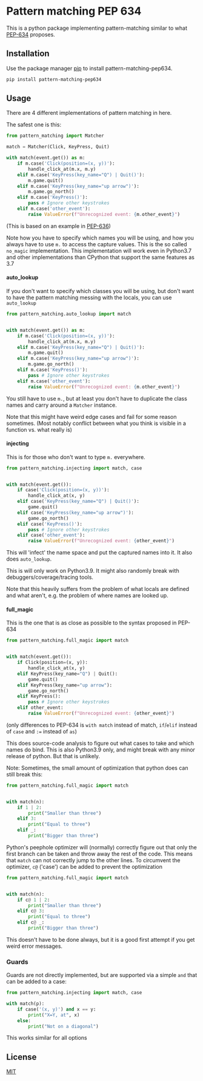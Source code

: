 # Pattern matching PEP 634

This is a python package implementing pattern-matching similar to what [PEP-634](https://www.python.org/dev/peps/pep-0634/) proposes.

## Installation

Use the package manager [pip](https://pip.pypa.io/en/stable/) to install pattern-matching-pep634.

```bash
pip install pattern-matching-pep634
```

## Usage

There are 4 different implementations of pattern matching in here.

The safest one is this:
```python
from pattern_matching import Matcher

match = Matcher(Click, KeyPress, Quit)

with match(event.get()) as m:
    if m.case('Click(position=(x, y))'):
        handle_click_at(m.x, m.y)
    elif m.case('KeyPress(key_name="Q") | Quit()'):
        m.game.quit()
    elif m.case('KeyPress(key_name="up arrow")'):
        m.game.go_north()
    elif m.case('KeyPress()'):
        pass # Ignore other keystrokes
    elif m.case('other_event'):
        raise ValueError(f"Unrecognized event: {m.other_event}")
```

(This is based on an example in [PEP-636](https://www.python.org/dev/peps/pep-0636/))

Note how you have to specify which names you will be using, and how you always have to use `m.` to access the capture values.
This is the so called `no_magic` implementation. This implementation will work even in Python3.7 and other implementations than CPython that support the same features as 3.7

#### auto_lookup

If you don't want to specify which classes you will be using, but don't want to have the pattern matching messing with the locals, you can use `auto_lookup`

```python
from pattern_matching.auto_lookup import match


with match(event.get()) as m:
    if m.case('Click(position=(x, y))'):
        handle_click_at(m.x, m.y)
    elif m.case('KeyPress(key_name="Q") | Quit()'):
        m.game.quit()
    elif m.case('KeyPress(key_name="up arrow")'):
        m.game.go_north()
    elif m.case('KeyPress()'):
        pass # Ignore other keystrokes
    elif m.case('other_event'):
        raise ValueError(f"Unrecognized event: {m.other_event}")
```

You still have to use `m.`, but at least you don't have to duplicate the class names and carry around a `Matcher` instance.

Note that this might have weird edge cases and fail for some reason sometimes. (Most notably conflict between what you think is visible in a function vs. what really is)

#### injecting

This is for those who don't want to type `m.` everywhere.
```python
from pattern_matching.injecting import match, case


with match(event.get()):
    if case('Click(position=(x, y))'):
        handle_click_at(x, y)
    elif case('KeyPress(key_name="Q") | Quit()'):
        game.quit()
    elif case('KeyPress(key_name="up arrow")'):
        game.go_north()
    elif case('KeyPress()'):
        pass # Ignore other keystrokes
    elif case('other_event'):
        raise ValueError(f"Unrecognized event: {other_event}")
```

This will 'infect' the name space and put the captured names into it. It also does `auto_lookup`.

This is will only work on Python3.9. It might also randomly break with debuggers/coverage/tracing tools.

Note that this heavily suffers from the problem of what locals are defined and what aren't, e.g. the problem of where names are looked up.


#### full_magic

This is the one that is as close as possible to the syntax proposed in PEP-634

```python
from pattern_matching.full_magic import match


with match(event.get()):
    if Click(position=(x, y)):
        handle_click_at(x, y)
    elif KeyPress(key_name="Q") | Quit():
        game.quit()
    elif KeyPress(key_name="up arrow"):
        game.go_north()
    elif KeyPress():
        pass # Ignore other keystrokes
    elif other_event:
        raise ValueError(f"Unrecognized event: {other_event}")
```

(only differences to PEP-634 is `with match` instead of match, `if`/`elif` instead of `case` and `:=` instead of `as`)

This does source-code analysis to figure out what cases to take and which names do bind. This is also Python3.9 only, and might break with any minor release of python. But that is unlikely.

Note: Sometimes, the small amount of optimization that python does can still break this:

```python
from pattern_matching.full_magic import match


with match(n):
    if 1 | 2:
        print("Smaller than three")
    elif 3:
        print("Equal to three")
    elif _:
        print("Bigger than three")
```

Python's peephole optimizer will (normally) correctly figure out that only the first branch can be taken and throw away the rest of the code.
This means that `match` can not correctly jump to the other lines. To circumvent the optimizer, `c@` ('case') can be added to prevent the optimization

```python
from pattern_matching.full_magic import match


with match(n):
    if c@ 1 | 2:
        print("Smaller than three")
    elif c@ 3:
        print("Equal to three")
    elif c@ _:
        print("Bigger than three")
```
 This doesn't have to be done always, but it is a good first attempt if you get weird error messages.


### Guards

Guards are not directly implemented, but are supported via a simple `and` that can be added to a case:

```python
from pattern_matching.injecting import match, case

with match(p):
    if case('(x, y)') and x == y:
        print("X=Y, at", x)
    else:
        print("Not on a diagonal")
```

This works similar for all options

## License
[MIT](https://choosealicense.com/licenses/mit/)